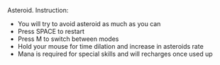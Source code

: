 Asteroid.
Instruction:
+ You will try to avoid asteroid as much as you can
+ Press SPACE to restart
+ Press M to switch between modes
+ Hold your mouse for time dilation and increase in asteroids rate
+ Mana is required for special skills and will recharges once used up
